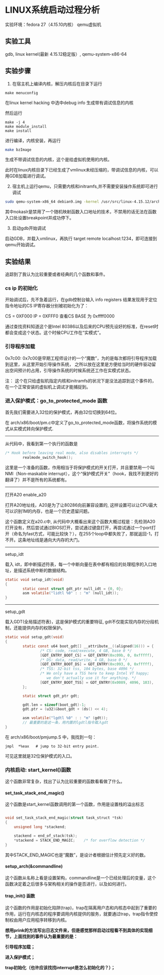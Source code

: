 # LINUX系统启动过程分析

实验环境：fedora 27（4.15.10内核） qemu虚拟机

## 实验工具

gdb, linux kernel(最新 4.15.12稳定版）, qemu-system-x86-64

## 实验步骤

1. 在宿主机上编译内核，解压内核后在目录下运行

``` shell
make menuconfig
```

在linux kernel hacking 中选中debug info 生成带有调试信息的内核

然后运行

``` shell
make -j 4
make module_install
make install
```

进行编译，内核安装，再运行

``` bash
make bzImage
```

生成不带调试信息的内核，这个是给虚拟机使用的内核。

此时在linux内核目录下已经生成了vmlinux未经压缩的，带调试信息的内核，可以用GDB加载进行调试。

2. 宿主机上运行qemu，只需要内核和initramfs,并不需要安装操作系统即可进行调试

``` bash
sudo qemu-system-x86_64 debian9.img -kernel /usr/src/linux-4.15.12/arch/x86/boot/bzImage -gdb tcp::1234 -S -append "nokaslr" -nographic
```

其中nokaslr是禁用了一个随机映射函数入口地址的技术，不禁用的话无法在函数入口处设置breakpoint并成功停下。

3. 启动gdb开始调试

启动GDB，并载入vmlinux，再执行 target remote localhost:1234，即可连接到qemu开始调试。

## 实验结果

追踪到了我认为比较重要或者经典的几个函数和事件。

### cs ip 的初始化

开始调试后，先不急着运行，在gdb控制台输入 info registers 结果发现用于定位指令地址的CS IP寄存器分别被初始化为了：

CS = 0XF000 IP = 0XFFF0 查看CS BASE 为 0xffff0000 

通过查找资料知道这个是Intel 80386以及后来的CPU预先设好的标准，在reset时都会变成这个状态。这个时候CPU工作在“实模式”。

### 引导程序加载

0x7c00: 0x7c00是早期工程师设计的一个“魔数”，为的是每次都将引导程序加载到这里，从这里开始引导操作系统，
之所以放在这里是方便给当时的硬件驱动留出空间预计的占用，引导操作系统的时候系统还工作在实模式状态。

注： 这个在只给虚拟机指定内核和initramfs的状况下是没法追踪到这个事件的，在一个正常安装的虚拟机上调试才能捕捉到。

### 进入保护模式：go_to_protected_mode 函数

首先我们需要进入32位的保护模式，再由32位切换到64位。

在 arch/x86/boot/pm.c中定义了go_to_protected_mode函数，将操作系统的模式从实模式转向保护模式.

---

从代码中，我看到第一个执行的函数是

```c
/* Hook before leaving real mode, also disables interrupts */
        realmode_switch_hook();
```

这里是一个准备的函数，作用相当于将保护模式的开关打开，并且要禁用一个叫NMI（Non-maskable interrupt），这个“保护模式开关”（hook，我找不到更好的翻译了）并不是所有的系统都有。

---

打开A20 enable_a20

打开A20地址线，A20是为了让80286向前兼容设置的, 这样设置可以让CPU最大可以识别1M的内存，也是一个历史遗留问题。

这个函数定义在a20.c中, 从代码中大概看出来这个函数大概过程是：先检测A20打开没有，然后尝试通过BIOS打开，尝试通过键盘打开，再尝试通过一个port打开（命名为fast方式，可能比较快？），在255个loop中都失败了，那就返回-1，打不开。这条地址线是通向大内存的大门。

---

setup_idt

载入 idt，即中断描述符表，每一个中断向量在表中都有相应的处理程序的入口地址，是描述系统中断的数据结构。

``` c
static void setup_idt(void)
{
        static const struct gdt_ptr null_idt = {0, 0};
        asm volatile("lidtl %0" : : "m" (null_idt));
}
```

---

setup_gdt

载入GDT(全局描述符表)，这是保护模式的重要特征, gdt不仅能实现内存的分段机制，还能提供内存的权限保护。

``` c
static void setup_gdt(void)
{
        static const u64 boot_gdt[] __attribute__((aligned(16))) = {
                /* CS: code, read/execute, 4 GB, base 0 */
                [GDT_ENTRY_BOOT_CS] = GDT_ENTRY(0xc09b, 0, 0xfffff),
                /* DS: data, read/write, 4 GB, base 0 */
                [GDT_ENTRY_BOOT_DS] = GDT_ENTRY(0xc093, 0, 0xfffff),
                /* TSS: 32-bit tss, 104 bytes, base 4096 */
                /* We only have a TSS here to keep Intel VT happy;
                   we don't actually use it for anything. */
                [GDT_ENTRY_BOOT_TSS] = GDT_ENTRY(0x0089, 4096, 103),
        };

        static struct gdt_ptr gdt;

        gdt.len = sizeof(boot_gdt)-1;
        gdt.ptr = (u32)&boot_gdt + (ds() << 4);

        asm volatile("lgdtl %0" : : "m" (gdt));
        // 最重要的是这一条，用内置的lgdtl指令载入gdt
}
```

在 arch/x86/boot/pmjump.S 中，我找到一句：

``` assembly
jmpl  *%eax   # jump to 32-bit entry point.
```

可见这里就是32位保护模式的入口。

### 内核启动: start_kernel()函数

这个函数非常复杂，找出了认为比较重要的函数看看做了什么。

#### set_task_stack_end_magic()

这个函数是start_kernel函数调用的第一个函数，作用是设置栈的溢出标志

``` c

void set_task_stack_end_magic(struct task_struct *tsk)
{
    unsigned long *stackend;

    stackend = end_of_stack(tsk);
    *stackend = STACK_END_MAGIC;    /* for overflow detection */
}

```

其中STACK_END_MAGIC也是“魔数”，是设计者根据估计预先定义好的数。

#### setup_arch(&commandline)

这个函数从名称上看是设置架构，commandline是一个已经处理后的变量，这个函数决定着之后很多与架构相关的操作是否进行，以及如何进行。

#### trap_init() 函数

这个函数的作用是初始化陷阱(trap)，trap在隔离用户态和内核态中起到了重要的作用，运行在内核态的程序要调用内核提供的服务，就要通过trap，trap指令使控制权由用户应用程序转移到内核。

**想用prink的方法写出日志文件来，但是感觉那样启动过程看不到具体的实现细节，上面找到的事件认为最重要的是：**

**引导程序加载；**

**进入保护模式；**

**trap初始化（也许应该找找interrupt是怎么初始化的？）；**